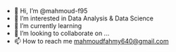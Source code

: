 - 👋 Hi, I’m @mahmoud-f95
- 👀 I’m interested in Data Analysis & Data Science
- 🌱 I’m currently learning 
- 💞️ I’m looking to collaborate on ...
- 📫 How to reach me mahmoudfahmy640@gmail.com

<!---
mahmoud-f95/mahmoud-f95 is a ✨ special ✨ repository because its `README.md` (this file) appears on your GitHub profile.
You can click the Preview link to take a look at your changes.
--->
